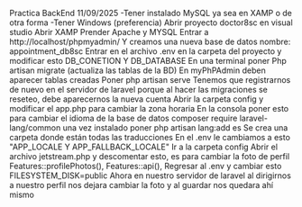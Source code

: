 Practica BackEnd 11/09/2025
-Tener instalado MySQL ya sea en XAMP o de otra forma
-Tener Windows (preferencia)
Abrir proyecto doctor8sc en visual studio
Abrir XAMP
Prender Apache y MYSQL
Entrar a http://localhost/phpmyadmin/
Y creamos una nueva base de datos
nombre: appointment_db8sc
Entrar en el archivo .env  en la carpeta del proyecto y modificar esto
DB_CONETION Y DB_DATABASE
En una terminal poner 
Php artisan migrate (actualiza las tablas de la BD)
En myPhPAdmin deben aparecer tablas creadas
Poner php artisan serve
Tenemos que registrarnos de nuevo en el servidor de laravel porque al hacer las migraciones se reseteo, debe aparecernos la nueva cuenta
Abrir la carpeta config y modificar el app.php para cambiar la zona horaria
En la consola poner esto para cambiar el idioma de la base de datos
composer require laravel-lang/common
una vez instalado poner
php artisan lang:add es
Se crea una carpeta donde están todas las traducciones
En el .env le cambiamos a esto
"APP_LOCALE Y APP_FALLBACK_LOCALE"
Ir a la carpeta config
Abrir el archivo jetstream.php y descomentar esto, es para cambiar la foto de perfil
Features::profilePhotos(),
         Features::api(),
Regresar al .env y cambiar esto
FILESYSTEM_DISK=public
Ahora en nuestro servidor de laravel al dirigirnos a nuestro perfil nos dejara cambiar la foto y al guardar nos quedara ahí mismo

